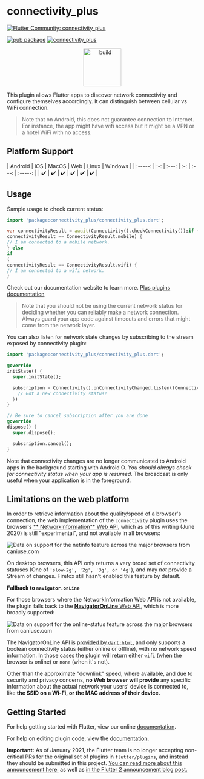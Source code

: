 # connectivity_plus

[![Flutter Community: connectivity_plus](https://fluttercommunity.dev/_github/header/connectivity_plus)](https://github.com/fluttercommunity/community)

[![pub package](https://img.shields.io/pub/v/connectivity_plus.svg)](https://pub.dev/packages/connectivity_plus)
[![connectivity_plus](https://github.com/fluttercommunity/plus_plugins/actions/workflows/connectivity_plus.yaml/badge.svg)](https://github.com/fluttercommunity/plus_plugins/actions/workflows/connectivity_plus.yaml)

<p class="center">
<center><a href="https://flutter.dev/docs/development/packages-and-plugins/favorites" target="_blank" rel="noreferrer noopener"><img src="../../../website/static/img/flutter-favorite-badge.png" width="100" alt="build"></a></center>
</p>

This plugin allows Flutter apps to discover network connectivity and configure themselves
accordingly. It can distinguish between cellular vs WiFi connection.

> Note that on Android, this does not guarantee connection to Internet. For instance, the app might have wifi access but it might be a VPN or a hotel WiFi with no access.

## Platform Support

| Android | iOS | MacOS | Web | Linux | Windows | | :-----: | :-: | :---: | :-: | :---: | :-----: |
| ✔️ | ✔️ | ✔️ | ✔️ | ✔️ | ✔️ |

## Usage

Sample usage to check current status:

```dart
import 'package:connectivity_plus/connectivity_plus.dart';

var connectivityResult = await(Connectivity().checkConnectivity());if (
connectivityResult == ConnectivityResult.mobile) {
// I am connected to a mobile network.
} else
if
(
connectivityResult == ConnectivityResult.wifi) {
// I am connected to a wifi network.
}
```

Check out our documentation website to learn
more. [Plus plugins documentation](https://plus.fluttercommunity.dev/docs/overview)

> Note that you should not be using the current network status for deciding whether you can reliably make a network connection. Always guard your app code against timeouts and errors that might come from the network layer.

You can also listen for network state changes by subscribing to the stream exposed by connectivity
plugin:

```dart
import 'package:connectivity_plus/connectivity_plus.dart';

@override
initState() {
  super.initState();

  subscription = Connectivity().onConnectivityChanged.listen((ConnectivityResult result) {
    // Got a new connectivity status!
  })
}

// Be sure to cancel subscription after you are done
@override
dispose() {
  super.dispose();

  subscription.cancel();
}
```

Note that connectivity changes are no longer communicated to Android apps in the background starting
with Android O. _You should always check for connectivity status when your app is resumed._ The
broadcast is only useful when your application is in the foreground.

## Limitations on the web platform

In order to retrieve information about the quality/speed of a browser's connection, the web
implementation of the `connectivity` plugin uses the browser's [**
NetworkInformation** Web API](https://developer.mozilla.org/en-US/docs/Web/API/NetworkInformation),
which as of this writing (June 2020) is still "experimental", and not available in all browsers:

![Data on support for the netinfo feature across the major browsers from caniuse.com](https://caniuse.bitsofco.de/image/netinfo.png)

On desktop browsers, this API only returns a very broad set of connectivity statuses (One
of `'slow-2g', '2g', '3g', or '4g'`), and may _not_ provide a Stream of changes. Firefox still
hasn't enabled this feature by default.

**Fallback to `navigator.onLine`**

For those browsers where the NetworkInformation Web API is not available, the plugin falls back to
the [**NavigatorOnLine** Web API](https://developer.mozilla.org/en-US/docs/Web/API/NavigatorOnLine),
which is more broadly supported:

![Data on support for the online-status feature across the major browsers from caniuse.com](https://caniuse.bitsofco.de/image/online-status.png)

The NavigatorOnLine API
is [provided by `dart:html`](https://api.dart.dev/stable/2.7.2/dart-html/Navigator/onLine.html), and
only supports a boolean connectivity status (either online or offline), with no network speed
information. In those cases the plugin will return either `wifi` (when the browser is online)
or `none` (when it's not).

Other than the approximate "downlink" speed, where available, and due to security and privacy
concerns, **no Web browser will provide** any specific information about the actual network your
users' device is connected to, like **the SSID on a Wi-Fi, or the MAC address of their device.**

## Getting Started

For help getting started with Flutter, view our online
[documentation](https://flutter.dev/).

For help on editing plugin code, view
the [documentation](https://flutter.dev/platform-plugins/#edit-code).

**Important:** As of January 2021, the Flutter team is no longer accepting non-critical PRs for the
original set of plugins in `flutter/plugins`, and instead they should be submitted in this
project. [You can read more about this announcement here.](https://github.com/flutter/plugins/blob/master/CONTRIBUTING.md#important-note)
as well
as [in the Flutter 2 announcement blog post.](https://medium.com/flutter/whats-new-in-flutter-2-0-fe8e95ecc65)
